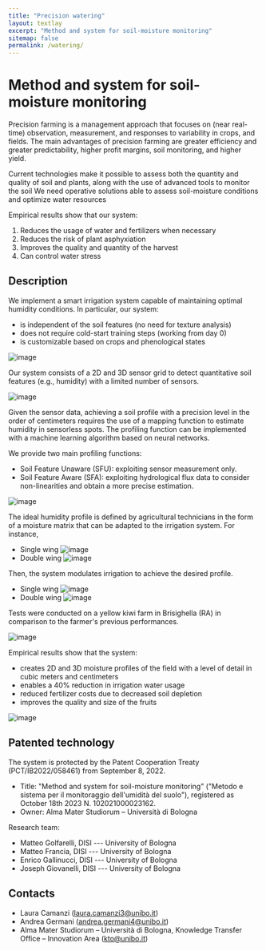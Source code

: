 ```yaml
---
title: "Precision watering"
layout: textlay
excerpt: "Method and system for soil-moisture monitoring"
sitemap: false
permalink: /watering/
---
```


# Method and system for soil-moisture monitoring 

Precision farming is a management approach that focuses on (near real-time) observation, measurement, and responses to variability in crops, and fields. 
The main advantages of precision farming are greater efficiency and greater predictability, higher profit margins, soil monitoring, and higher yield.

Current technologies make it possible to assess both the quantity and quality of soil and plants, along with the use of advanced tools to monitor the soil
We need operative solutions able to assess soil-moisture conditions and optimize water resources

Empirical results show that our system:

1. Reduces the usage of water and fertilizers when necessary
2. Reduces the risk of plant asphyxiation
3. Improves the quality and quantity of the harvest
4. Can control water stress

## Description

We implement a smart irrigation system capable of maintaining optimal humidity conditions.
In particular, our system:

- is independent of the soil features (no need for texture analysis) 
- does not require cold-start training steps (working from day 0)
- is customizable based on crops and phenological states

![image](https://github.com/big-unibo/big-unibo.github.io/assets/18005592/47ca6610-032d-4ac8-b887-cc8bd0696186)

Our system consists of a 2D and 3D sensor grid to detect quantitative soil features (e.g., humidity) with a limited number of sensors.

![image](https://github.com/big-unibo/big-unibo.github.io/assets/18005592/0eb430be-499b-47b2-8515-831448856de0)

Given the sensor data, achieving a soil profile with a precision level in the order of centimeters requires the use of a mapping function to estimate humidity in sensorless spots. 
The profiling function can be implemented with a machine learning algorithm based on neural networks.

We provide two main profiling functions:

- Soil Feature Unaware (SFU): exploiting sensor measurement only. 
- Soil Feature Aware (SFA): exploiting hydrological flux data to consider non-linearities and obtain a more precise estimation.

![image](https://github.com/big-unibo/big-unibo.github.io/assets/18005592/6ee8e55f-7cac-4a4b-ac78-bc4f67e41405)

The ideal humidity profile is defined by agricultural technicians in the form of a moisture matrix that can be adapted to the irrigation system.
For instance,

- Single wing 
![image](https://github.com/w4bo/img-dump/assets/18005592/c62628a9-2739-49b2-b8a2-3b912430e472)
- Double wing 
![image](https://github.com/w4bo/img-dump/assets/18005592/d16f2cf2-aab1-4c21-ad18-5bb5ea66bf6b)

Then, the system modulates irrigation to achieve the desired profile.

- Single wing 
![image](https://github.com/w4bo/img-dump/assets/18005592/4331f0c9-7f0d-4377-9ce9-060e71300c41)
- Double wing 
![image](https://github.com/w4bo/img-dump/assets/18005592/f69e04d9-155c-493f-a341-6fbebebcd086)

Tests were conducted on a yellow kiwi farm in Brisighella (RA) in comparison to the farmer's previous performances.

![image](https://github.com/big-unibo/big-unibo.github.io/assets/18005592/d33c848f-5fb0-480e-a7f1-85e05692a19b)

Empirical results show that the system:

- creates 2D and 3D moisture profiles of the field with a level of detail in cubic meters and centimeters
- enables a 40% reduction in irrigation water usage
- reduced fertilizer costs due to decreased soil depletion
- improves the quality and size of the fruits

![image](https://github.com/big-unibo/big-unibo.github.io/assets/18005592/3fa887dc-8160-4c66-ab9b-e9881f880ab3)


## Patented technology

The system is protected by the Patent Cooperation Treaty (PCT/IB2022/058461) from September 8, 2022.

- Title: "Method and system for soil-moisture monitoring" ("Metodo e sistema per il monitoraggio dell'umidità del suolo"), registered as October 18th 2023 N. 102021000023162.
- Owner: Alma Mater Studiorum – Università di Bologna

Research team:

- Matteo Golfarelli, DISI --- University of Bologna
- Matteo Francia, DISI --- University of Bologna
- Enrico Gallinucci, DISI --- University of Bologna
- Joseph Giovanelli, DISI --- University of Bologna

## Contacts 

- Laura Camanzi (laura.camanzi3@unibo.it)
- Andrea Germani (andrea.germani4@unibo.it)
- Alma Mater Studiorum – Università di Bologna, Knowledge Transfer Office – Innovation Area (kto@unibo.it)
